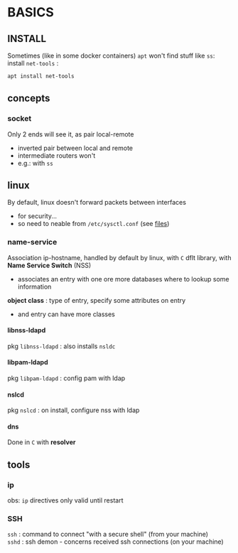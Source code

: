 # BASICS

## INSTALL

Sometimes (like in some docker containers) `apt` won't find stuff like `ss`: install `net-tools` :  
```bash
apt install net-tools
```

## concepts

### socket

Only 2 ends will see it, as pair local-remote
*	inverted pair between local and remote
*	intermediate routers won't
*	e.g.: with `ss`

## linux

By default, linux doesn't forward packets between interfaces
*	for security...
*	so need to neable from `/etc/sysctl.conf` (see [files](files.md))

### name-service
Association ip-hostname, handled by default by linux, with `C` dflt library, with **Name Service Switch** (NSS)  
*	associates an entry with one ore more databases where to lookup some information

**object class** : type of entry, specify some attributes on entry
*	and entry can have more classes

#### libnss-ldapd

pkg `libnss-ldapd` : also installs `nsldc`  

#### libpam-ldapd

pkg `libpam-ldapd` : config pam with ldap  

#### nslcd

pkg `nslcd` : on install, configure nss with ldap  

#### dns
Done in `C` with **resolver**  

## tools

### ip

obs: `ip` directives only valid until restart  

### SSH

`ssh` : command to connect "with a secure shell" (from your machine)  
`sshd` : ssh demon - concerns received ssh connections (on your machine)  